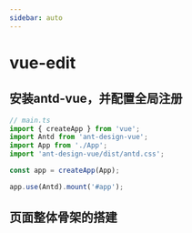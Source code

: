 ```yaml
---
sidebar: auto
---
```


# vue-edit

## 安装antd-vue，并配置全局注册 

```js
// main.ts
import { createApp } from 'vue';
import Antd from 'ant-design-vue';
import App from './App';
import 'ant-design-vue/dist/antd.css';

const app = createApp(App);

app.use(Antd).mount('#app');
```

## 页面整体骨架的搭建
